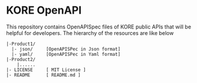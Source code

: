 # KORE OpenAPI

This repository contains OpenAPISpec files of KORE public APIs that will be helpful for developers. The hierarchy of the resources are like below

````
|-Product1/
  |- json/     [OpenAPISPec in Json format]
  |- yaml/     [OpenAPISPec in Yaml format]
|-Product2/
    |......
|- LICENSE     [ MIT License ]
|- README      [ README.md ]

````

